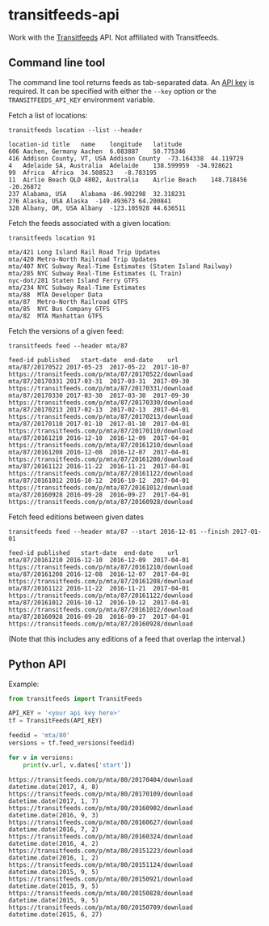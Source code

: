 transitfeeds-api
================

Work with the [Transitfeeds](http://transitfeeds.com) API. Not affiliated with Transitfeeds.

## Command line tool

The command line tool returns feeds as tab-separated data. An [API key](http://transitfeeds.com/api/keys) is required. It can be specified with either the `--key` option or the `TRANSITFEEDS_API_KEY` environment variable.

Fetch a list of locations:
````
transitfeeds location --list --header
````
````
location-id	title	name	longitude	latitude
606	Aachen, Germany	Aachen	6.083887	50.775346
416	Addison County, VT, USA	Addison County	-73.164338	44.119729
4	Adelaide SA, Australia	Adelaide	138.599959	-34.928621
99	Africa	Africa	34.508523	-8.783195
11	Airlie Beach QLD 4802, Australia	Airlie Beach	148.718456	-20.26872
237	Alabama, USA	Alabama	-86.902298	32.318231
276	Alaska, USA	Alaska	-149.493673	64.200841
328	Albany, OR, USA	Albany	-123.105928	44.636511
````

Fetch the feeds associated with a given location:
````
transitfeeds location 91
````
````
mta/421	Long Island Rail Road Trip Updates
mta/420	Metro-North Railroad Trip Updates
mta/407	NYC Subway Real-Time Estimates (Staten Island Railway)
mta/285	NYC Subway Real-Time Estimates (L Train)
nyc-dot/281	Staten Island Ferry GTFS
mta/234	NYC Subway Real-Time Estimates
mta/88	MTA Developer Data
mta/87	Metro-North Railroad GTFS
mta/85	NYC Bus Company GTFS
mta/82	MTA Manhattan GTFS
````

Fetch the versions of a given feed:
````
transitfeeds feed --header mta/87
````
````
feed-id	published	start-date	end-date	url
mta/87/20170522	2017-05-23	2017-05-22	2017-10-07	https://transitfeeds.com/p/mta/87/20170522/download
mta/87/20170331	2017-03-31	2017-03-31	2017-09-30	https://transitfeeds.com/p/mta/87/20170331/download
mta/87/20170330	2017-03-30	2017-03-30	2017-09-30	https://transitfeeds.com/p/mta/87/20170330/download
mta/87/20170213	2017-02-13	2017-02-13	2017-04-01	https://transitfeeds.com/p/mta/87/20170213/download
mta/87/20170110	2017-01-10	2017-01-10	2017-04-01	https://transitfeeds.com/p/mta/87/20170110/download
mta/87/20161210	2016-12-10	2016-12-09	2017-04-01	https://transitfeeds.com/p/mta/87/20161210/download
mta/87/20161208	2016-12-08	2016-12-07	2017-04-01	https://transitfeeds.com/p/mta/87/20161208/download
mta/87/20161122	2016-11-22	2016-11-21	2017-04-01	https://transitfeeds.com/p/mta/87/20161122/download
mta/87/20161012	2016-10-12	2016-10-12	2017-04-01	https://transitfeeds.com/p/mta/87/20161012/download
mta/87/20160928	2016-09-28	2016-09-27	2017-04-01	https://transitfeeds.com/p/mta/87/20160928/download
````

Fetch feed editions between given dates
````
transitfeeds feed --header mta/87 --start 2016-12-01 --finish 2017-01-01
````
````
feed-id	published	start-date	end-date	url
mta/87/20161210	2016-12-10	2016-12-09	2017-04-01	https://transitfeeds.com/p/mta/87/20161210/download
mta/87/20161208	2016-12-08	2016-12-07	2017-04-01	https://transitfeeds.com/p/mta/87/20161208/download
mta/87/20161122	2016-11-22	2016-11-21	2017-04-01	https://transitfeeds.com/p/mta/87/20161122/download
mta/87/20161012	2016-10-12	2016-10-12	2017-04-01	https://transitfeeds.com/p/mta/87/20161012/download
mta/87/20160928	2016-09-28	2016-09-27	2017-04-01	https://transitfeeds.com/p/mta/87/20160928/download
````

(Note that this includes any editions of a feed that overlap the interval.)

## Python API

Example:
````python
from transitfeeds import TransitFeeds

API_KEY = '<your api key here>'
tf = TransitFeeds(API_KEY)

feedid = 'mta/80'
versions = tf.feed_versions(feedid)

for v in versions:
	print(v.url, v.dates['start'])
````
````
https://transitfeeds.com/p/mta/80/20170404/download datetime.date(2017, 4, 8)
https://transitfeeds.com/p/mta/80/20170109/download datetime.date(2017, 1, 7)
https://transitfeeds.com/p/mta/80/20160902/download datetime.date(2016, 9, 3)
https://transitfeeds.com/p/mta/80/20160627/download datetime.date(2016, 7, 2)
https://transitfeeds.com/p/mta/80/20160324/download datetime.date(2016, 4, 2)
https://transitfeeds.com/p/mta/80/20151223/download datetime.date(2016, 1, 2)
https://transitfeeds.com/p/mta/80/20151124/download datetime.date(2015, 9, 5)
https://transitfeeds.com/p/mta/80/20150921/download datetime.date(2015, 9, 5)
https://transitfeeds.com/p/mta/80/20150828/download datetime.date(2015, 9, 5)
https://transitfeeds.com/p/mta/80/20150709/download datetime.date(2015, 6, 27)
````
